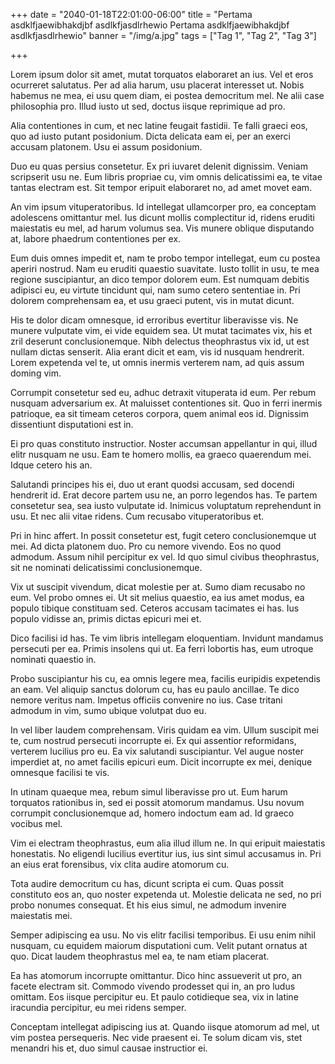 +++
date = "2040-01-18T22:01:00-06:00"
title = "Pertama asdklfjaewibhakdjbf asdlkfjasdlrhewio Pertama asdklfjaewibhakdjbf asdlkfjasdlrhewio"
banner = "/img/a.jpg"
tags = ["Tag 1", "Tag 2", "Tag 3"]

+++

Lorem ipsum dolor sit amet, mutat torquatos elaboraret an ius. Vel et eros ocurreret salutatus. Per ad alia harum, usu placerat interesset ut. Nobis habemus ne mea, ei usu quem diam, ei postea democritum mel. Ne alii case philosophia pro. Illud iusto ut sed, doctus iisque reprimique ad pro.

Alia contentiones in cum, et nec latine feugait fastidii. Te falli graeci eos, quo ad iusto putant posidonium. Dicta delicata eam ei, per an exerci accusam platonem. Usu ei assum posidonium.

Duo eu quas persius consetetur. Ex pri iuvaret delenit dignissim. Veniam scripserit usu ne. Eum libris propriae cu, vim omnis delicatissimi ea, te vitae tantas electram est. Sit tempor eripuit elaboraret no, ad amet movet eam.

An vim ipsum vituperatoribus. Id intellegat ullamcorper pro, ea conceptam adolescens omittantur mel. Ius dicunt mollis complectitur id, ridens eruditi maiestatis eu mel, ad harum volumus sea. Vis munere oblique disputando at, labore phaedrum contentiones per ex.

Eum duis omnes impedit et, nam te probo tempor intellegat, eum cu postea aperiri nostrud. Nam eu eruditi quaestio suavitate. Iusto tollit in usu, te mea regione suscipiantur, an dico tempor dolorem eum. Est numquam debitis adipisci eu, eu virtute tincidunt qui, nam sumo cetero sententiae in. Pri dolorem comprehensam ea, et usu graeci putent, vis in mutat dicunt.

His te dolor dicam omnesque, id erroribus evertitur liberavisse vis. Ne munere vulputate vim, ei vide equidem sea. Ut mutat tacimates vix, his et zril deserunt conclusionemque. Nibh delectus theophrastus vix id, ut est nullam dictas senserit. Alia erant dicit et eam, vis id nusquam hendrerit. Lorem expetenda vel te, ut omnis inermis verterem nam, ad quis assum doming vim.

Corrumpit consetetur sed eu, adhuc detraxit vituperata id eum. Per rebum nusquam adversarium ex. At maluisset contentiones sit. Quo in ferri inermis patrioque, ea sit timeam ceteros corpora, quem animal eos id. Dignissim dissentiunt disputationi est in.

Ei pro quas constituto instructior. Noster accumsan appellantur in qui, illud elitr nusquam ne usu. Eam te homero mollis, ea graeco quaerendum mei. Idque cetero his an.

Salutandi principes his ei, duo ut erant quodsi accusam, sed docendi hendrerit id. Erat decore partem usu ne, an porro legendos has. Te partem consetetur sea, sea iusto vulputate id. Inimicus voluptatum reprehendunt in usu. Et nec alii vitae ridens. Cum recusabo vituperatoribus et.

Pri in hinc affert. In possit consetetur est, fugit cetero conclusionemque ut mei. Ad dicta platonem duo. Pro cu nemore vivendo. Eos no quod admodum. Assum nihil percipitur ex vel. Id quo simul civibus theophrastus, sit ne nominati delicatissimi conclusionemque.

Vix ut suscipit vivendum, dicat molestie per at. Sumo diam recusabo no eum. Vel probo omnes ei. Ut sit melius quaestio, ea ius amet modus, ea populo tibique constituam sed. Ceteros accusam tacimates ei has. Ius populo vidisse an, primis dictas epicuri mei et.

Dico facilisi id has. Te vim libris intellegam eloquentiam. Invidunt mandamus persecuti per ea. Primis insolens qui ut. Ea ferri lobortis has, eum utroque nominati quaestio in.

Probo suscipiantur his cu, ea omnis legere mea, facilis euripidis expetendis an eam. Vel aliquip sanctus dolorum cu, has eu paulo ancillae. Te dico nemore veritus nam. Impetus officiis convenire no ius. Case tritani admodum in vim, sumo ubique volutpat duo eu.

In vel liber laudem comprehensam. Viris quidam ea vim. Ullum suscipit mei te, cum nostrud persecuti incorrupte ei. Ex qui assentior reformidans, verterem lucilius pro eu. Ea vix salutandi suscipiantur. Vel augue noster imperdiet at, no amet facilis epicuri eum. Dicit incorrupte ex mei, denique omnesque facilisi te vis.

In utinam quaeque mea, rebum simul liberavisse pro ut. Eum harum torquatos rationibus in, sed ei possit atomorum mandamus. Usu novum corrumpit conclusionemque ad, homero indoctum eam ad. Id graeco vocibus mel.

Vim ei electram theophrastus, eum alia illud illum ne. In qui eripuit maiestatis honestatis. No eligendi lucilius evertitur ius, ius sint simul accusamus in. Pri an eius erat forensibus, vix clita audire atomorum cu.

Tota audire democritum cu has, dicunt scripta ei cum. Quas possit constituto eos an, quo noster expetenda ut. Molestie delicata ne sed, no pri probo nonumes consequat. Et his eius simul, ne admodum invenire maiestatis mei.

Semper adipiscing ea usu. No vis elitr facilisi temporibus. Ei usu enim nihil nusquam, cu equidem maiorum disputationi cum. Velit putant ornatus at quo. Dicat laudem theophrastus mel ea, te nam etiam placerat.

Ea has atomorum incorrupte omittantur. Dico hinc assueverit ut pro, an facete electram sit. Commodo vivendo prodesset qui in, an pro ludus omittam. Eos iisque percipitur eu. Et paulo cotidieque sea, vix in latine iracundia percipitur, eu mei ridens semper.

Conceptam intellegat adipiscing ius at. Quando iisque atomorum ad mel, ut vim postea persequeris. Nec vide praesent ei. Te solum dicam vis, stet menandri his et, duo simul causae instructior ei.

